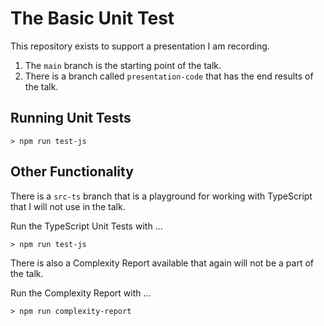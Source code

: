 # The Basic Unit Test

This repository exists to support a presentation I am recording.

1. The `main` branch is the starting point of the talk.
2. There is a branch called `presentation-code` that has the end results of the talk.

## Running Unit Tests

```script
> npm run test-js
```

## Other Functionality

There is a `src-ts` branch that is a playground for working with TypeScript that I will not use in the talk.

Run the TypeScript Unit Tests with ...

```script
> npm run test-js
```

There is also a Complexity Report available that again will not be a part of the talk.

Run the Complexity Report with ...

```script
> npm run complexity-report
```
